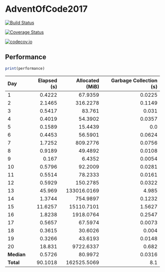 # AdventOfCode2017

[![Build Status](https://travis-ci.org/ellisvalentiner/AdventOfCode2017.jl.svg?branch=master)](https://travis-ci.org/ellisvalentiner/AdventOfCode2017.jl)

[![Coverage Status](https://coveralls.io/repos/ellisvalentiner/AdventOfCode2017.jl/badge.svg?branch=master&service=github)](https://coveralls.io/github/ellisvalentiner/AdventOfCode2017.jl?branch=master)

[![codecov.io](http://codecov.io/github/ellisvalentiner/AdventOfCode2017.jl/coverage.svg?branch=master)](http://codecov.io/github/ellisvalentiner/AdventOfCode2017.jl?branch=master)



## Performance

````julia
print(performance)
````


| Day        | Elapsed (s) | Allocated (MiB) | Garbage Collection (s) |
|:---------- | -----------:| ---------------:| ----------------------:|
| 1          |      0.4222 |         67.9359 |                 0.0225 |
| 2          |      2.1465 |        316.2278 |                 0.1149 |
| 3          |      0.5417 |          83.761 |                  0.031 |
| 4          |      0.4019 |         54.3902 |                 0.0357 |
| 5          |      0.1589 |         15.4439 |                    0.0 |
| 6          |      0.4453 |         56.5901 |                 0.0624 |
| 7          |      1.7252 |        809.2776 |                 0.0756 |
| 8          |      0.9189 |         49.4892 |                 0.0108 |
| 9          |       0.167 |          6.4352 |                 0.0054 |
| 10         |      0.5796 |         92.2009 |                 0.0281 |
| 11         |      0.5514 |         78.2333 |                 0.0161 |
| 12         |      0.5929 |        150.2785 |                 0.0322 |
| 13         |      45.969 |     133016.0169 |                  4.985 |
| 14         |      1.3744 |        754.9897 |                 0.1232 |
| 15         |     11.6257 |      15110.7101 |                 1.5627 |
| 16         |      1.8238 |       1918.0764 |                 0.2547 |
| 17         |      0.5657 |         67.5974 |                 0.0073 |
| 18         |      0.3615 |         30.6026 |                  0.004 |
| 19         |      0.3266 |         43.6193 |                 0.0148 |
| 20         |      18.831 |       9722.6337 |                  0.682 |
| **Median** |      0.5726 |         80.9972 |                 0.0316 |
| **Total**  |     90.1018 |     162525.5069 |                    8.1 |

